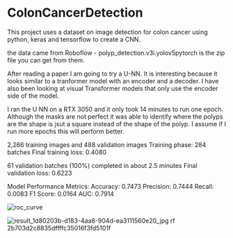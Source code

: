 # ColonCancerDetection
This project uses a dataset on image detection for colon cancer using python, keras and tensorflow to create a CNN.

the data came from Roboflow - polyp_detection.v3i.yolov5pytorch is the zip file you can get from them.

After reading a paper I am going to try a U-NN. It is interesting because it looks similar to a tranformer model with an encoder and a decoder. I have also been looking at visual Transformer models that only use the encoder side of the model.

I ran the U NN on a RTX 3050 and it only took 14 minutes to run one epoch. Although the masks are not perfect it was able to identify where the polyps are the shape is jsut a square instead of the shape of the polyp. I assume if I run more epochs this will perform better.

2,266 training images and 488 validation images
Training phase: 284 batches
Final training loss: 0.4080

61 validation batches (100%) completed in about 2.5 minutes
Final validation loss: 0.6223

Model Performance Metrics:
Accuracy: 0.7473
Precision: 0.7444
Recall: 0.0083
F1 Score: 0.0164
AUC: 0.7914

![roc_curve](https://github.com/user-attachments/assets/1035b54a-7e2b-4cf1-b0fd-444601422b7d)

![result_1d80203b-d183-4aa8-904d-ea3111560e20_jpg rf 2b703d2c8835dffffc35016f3fd5101f](https://github.com/user-attachments/assets/93b05727-1253-441c-9360-8213cc92610f)







